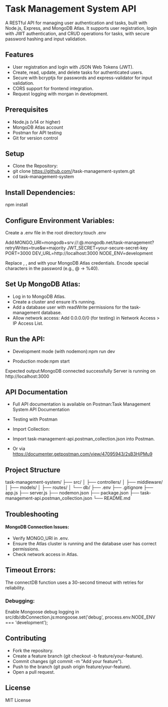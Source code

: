 # Task Management System API
A RESTful API for managing user authentication and tasks, built with Node.js, Express, and MongoDB Atlas. It supports user registration, login with JWT authentication, and CRUD operations for tasks, with secure password hashing and input validation.

## Features

- User registration and login with JSON Web Tokens (JWT).
- Create, read, update, and delete tasks for authenticated users.
- Secure with bcryptjs for passwords and express-validator for input validation.
- CORS support for frontend integration.
- Request logging with morgan in development.

## Prerequisites

- Node.js (v14 or higher)
- MongoDB Atlas account
- Postman for API testing
- Git for version control

## Setup

- Clone the Repository:
- git clone https://github.com/<your-username>/task-management-system.git
- cd task-management-system


## Install Dependencies:
npm install


## Configure Environment Variables:

Create a .env file in the root directory:touch .env


Add:MONGO_URI=mongodb+srv://<username>:<password>@<cluster-name>.mongodb.net/task-management?retryWrites=true&w=majority
JWT_SECRET=your-secure-secret-key
PORT=3000
DEV_URL=http://localhost:3000
NODE_ENV=development


Replace <username>, <password>, and <cluster-name> with your MongoDB Atlas credentials. Encode special characters in the password (e.g., @ → %40).


## Set Up MongoDB Atlas:

- Log in to MongoDB Atlas.
- Create a cluster and ensure it’s running.
- Add a database user with readWrite permissions for the task-management database.
- Allow network access: Add 0.0.0.0/0 (for testing) in Network Access > IP Access List.


## Run the API:

- Development mode (with nodemon):npm run dev

- Production mode:npm start


Expected output:MongoDB connected successfully
Server is running on http://localhost:3000

## API Documentation
- Full API documentation is available on Postman:Task Management System API Documentation
- Testing with Postman

- Import Collection:
- Import task-management-api.postman_collection.json into Postman.
- Or via https://documenter.getpostman.com/view/47095943/2sB3HjPMu9


## Project Structure
task-management-system/
├── src/
│   ├── controllers/
│   ├── middleware/
│   ├── models/
│   ├── routes/
│   └── db/
├── .env
├── .gitignore
├── app.js
├── server.js
├── nodemon.json
├── package.json
├── task-management-api.postman_collection.json
└── README.md

## Troubleshooting

#### MongoDB Connection Issues:
- Verify MONGO_URI in .env.
- Ensure the Atlas cluster is running and the database user has correct permissions.
- Check network access in Atlas.

## Timeout Errors:
The connectDB function uses a 30-second timeout with retries for reliability.

### Debugging:
Enable Mongoose debug logging in src/db/dbConnection.js:mongoose.set('debug', process.env.NODE_ENV === 'development');

## Contributing

- Fork the repository.
- Create a feature branch (git checkout -b feature/your-feature).
- Commit changes (git commit -m "Add your feature").
- Push to the branch (git push origin feature/your-feature).
- Open a pull request.

## License
MIT License
